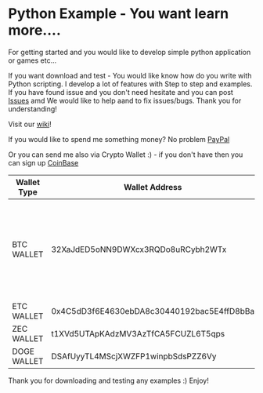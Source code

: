 # Python Example - You want learn more....
For getting started and you would like to develop simple python application or games etc...

If you want download and test - You would like know how do you write with Python scripting. I develop a lot of features with Step to step and examples. If you have found issue and you don't need hesitate and you can post [Issues](https://github.com/DeafMan1983/PythonExamples/issues) amd We would like to help aand to fix issues/bugs. Thank you for understanding!

Visit our [wiki](https://github.com/DeafMan1983/PythonExamples/wiki)!

If you would like to spend me something money? No problem 
[PayPal](https://www.paypal.com/pools/c/8HJpPAIlnF.)

Or you can send me also via Crypto Wallet :) - if you don't have then you can sign up [CoinBase](https://www.coinbase.com/join/eckerv_d)

| Wallet Type | Wallet Address | Information | 
| ---------- | ---------------------------------- | ------------------------------------------------------------------------------ |
| BTC WALLET | 32XaJdED5oNN9DWXcx3RQDo8uRCybh2WTx | ( Note if BTC network takes longer then you should use other wallet address bottom ) | 
| ETC WALLET | 0x4C5dD3f6E4630ebDA8c30440192bac5E4ffD8bBa | 
| ZEC WALLET | t1XVd5UTApKAdzMV3AzTfCA5FCUZL6T5qps | 
| DOGE WALLET | DSAfUyyTL4MScjXWZFP1winpbSdsPZZ6Vy | 

Thank you for downloading and testing any examples :) Enjoy!
